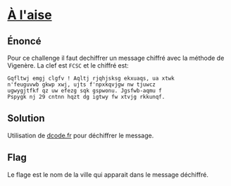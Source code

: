 # [À l'aise](https://hackropole.fr/fr/challenges/crypto/fcsc2022-crypto-a-laise/)

## Énoncé

Pour ce challenge il faut dechiffrer un message chiffré avec la méthode de Vigenère. La clef est ```FCSC``` et le chiffré est:
```
Gqfltwj emgj clgfv ! Aqltj rjqhjsksg ekxuaqs, ua xtwk
n'feuguvwb gkwp xwj, ujts f'npxkqvjgw nw tjuwcz
ugwygjtfkf qz uw efezg sqk gspwonu. Jgsfwb-aqmu f
Pspygk nj 29 cntnn hqzt dg igtwy fw xtvjg rkkunqf.
```

## Solution

Utilisation de [dcode.fr](https://www.dcode.fr/chiffre-vigenere) pour déchiffrer le message.

## Flag

Le flage est le nom de la ville qui apparait dans le message déchiffré.